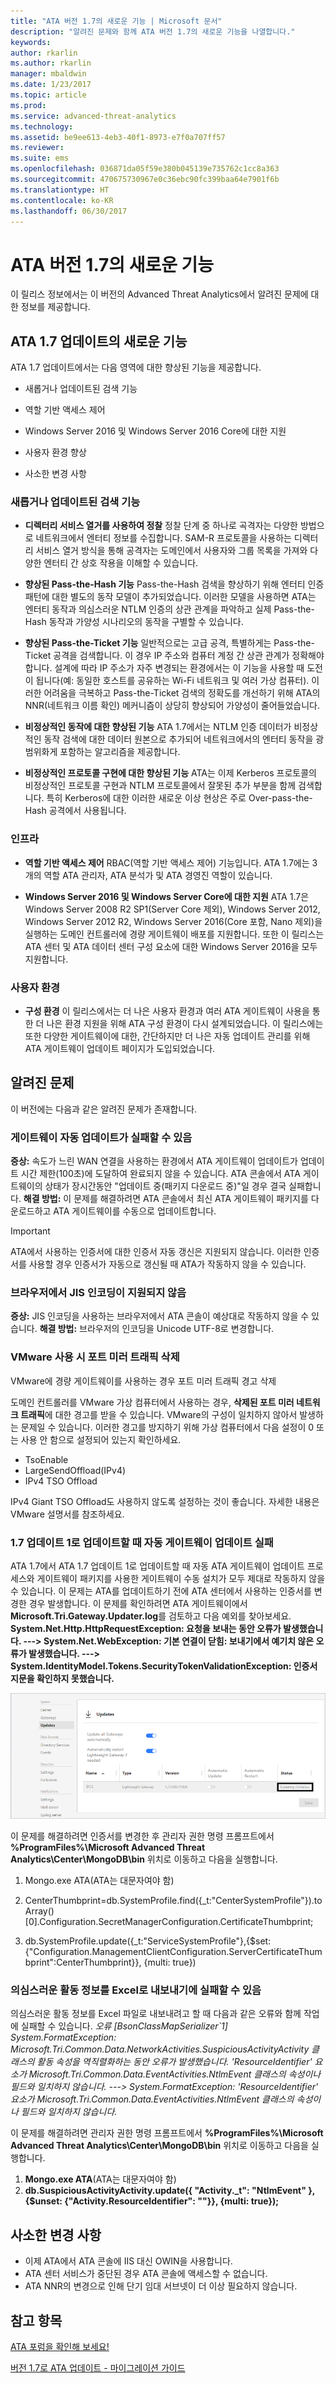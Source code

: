 ```yaml
---
title: "ATA 버전 1.7의 새로운 기능 | Microsoft 문서"
description: "알려진 문제와 함께 ATA 버전 1.7의 새로운 기능을 나열합니다."
keywords: 
author: rkarlin
ms.author: rkarlin
manager: mbaldwin
ms.date: 1/23/2017
ms.topic: article
ms.prod: 
ms.service: advanced-threat-analytics
ms.technology: 
ms.assetid: be9ee613-4eb3-40f1-8973-e7f0a707ff57
ms.reviewer: 
ms.suite: ems
ms.openlocfilehash: 036871da05f59e380b045139e735762c1cc8a363
ms.sourcegitcommit: 470675730967e0c36ebc90fc399baa64e7901f6b
ms.translationtype: HT
ms.contentlocale: ko-KR
ms.lasthandoff: 06/30/2017
---
```

# <a name="whats-new-in-ata-version-17"></a>ATA 버전 1.7의 새로운 기능
이 릴리스 정보에서는 이 버전의 Advanced Threat Analytics에서 알려진 문제에 대한 정보를 제공합니다.

## <a name="whats-new-in-the-ata-17-update"></a>ATA 1.7 업데이트의 새로운 기능
ATA 1.7 업데이트에서는 다음 영역에 대한 향상된 기능을 제공합니다.

-   새롭거나 업데이트된 검색 기능

-   역할 기반 액세스 제어

-   Windows Server 2016 및 Windows Server 2016 Core에 대한 지원

-   사용자 환경 향상

-   사소한 변경 사항


### <a name="new--updated-detections"></a>새롭거나 업데이트된 검색 기능


- **디렉터리 서비스 열거를 사용하여 정찰** 정찰 단계 중 하나로 곡격자는 다양한 방법으로 네트워크에서 엔터티 정보를 수집합니다. SAM-R 프로토콜을 사용하는 디렉터리 서비스 열거 방식을 통해 공격자는 도메인에서 사용자와 그룹 목록을 가져와 다양한 엔터티 간 상호 작용을 이해할 수 있습니다. 

- **향상된 Pass-the-Hash 기능** Pass-the-Hash 검색을 향상하기 위해 엔터티 인증 패턴에 대한 별도의 동작 모델이 추가되었습니다. 이러한 모델을 사용하면 ATA는 엔터티 동작과 의심스러운 NTLM 인증의 상관 관계을 파악하고 실제 Pass-the-Hash 동작과 가양성 시나리오의 동작을 구별할 수 있습니다.

- **향상된 Pass-the-Ticket 기능** 일반적으로는 고급 공격, 특별하게는 Pass-the-Ticket 공격을 검색합니다. 이 경우 IP 주소와 컴퓨터 계정 간 상관 관계가 정확해야 합니다. 설계에 따라 IP 주소가 자주 변경되는 환경에서는 이 기능을 사용할 때 도전이 됩니다(예: 동일한 호스트를 공유하는 Wi-Fi 네트워크 및 여러 가상 컴퓨터). 이러한 어려움을 극복하고 Pass-the-Ticket 검색의 정확도를 개선하기 위해 ATA의 NNR(네트워크 이름 확인) 메커니즘이 상당히 향상되어 가양성이 줄어들었습니다.

- **비정상적인 동작에 대한 향상된 기능** ATA 1.7에서는 NTLM 인증 데이터가 비정상적인 동작 검색에 대한 데이터 원본으로 추가되어 네트워크에서의 엔터티 동작을 광범위화게 포함하는 알고리즘을 제공합니다. 

- **비정상적인 프로토콜 구현에 대한 향상된 기능** ATA는 이제 Kerberos 프로토콜의 비정상적인 프로토콜 구현과 NTLM 프로토콜에서 잘못된 추가 부분을 함께 검색합니다. 특히 Kerberos에 대한 이러한 새로운 이상 현상은 주로 Over-pass-the-Hash 공격에서 사용됩니다.


### <a name="infrastructure"></a>인프라

- **역할 기반 액세스 제어** RBAC(역할 기반 액세스 제어) 기능입니다. ATA 1.7에는 3개의 역할 ATA 관리자, ATA 분석가 및 ATA 경영진 역할이 있습니다.

- **Windows Server 2016 및 Windows Server Core에 대한 지원** ATA 1.7은 Windows Server 2008 R2 SP1(Server Core 제외), Windows Server 2012, Windows Server 2012 R2, Windows Server 2016(Core 포함, Nano 제외)을 실행하는 도메인 컨트롤러에 경량 게이트웨이 배포를 지원합니다. 또한 이 릴리스는 ATA 센터 및 ATA 데이터 센터 구성 요소에 대한 Windows Server 2016을 모두 지원합니다.

### <a name="user-experience"></a>사용자 환경
- **구성 환경** 이 릴리스에서는 더 나은 사용자 환경과 여러 ATA 게이트웨이 사용을 통한 더 나은 환경 지원을 위해 ATA 구성 환경이 다시 설계되었습니다. 이 릴리스에는 또한 다양한 게이트웨이에 대한, 간단하지만 더 나은 자동 업데이트 관리를 위해 ATA 게이트웨이 업데이트 페이지가 도입되었습니다.

## <a name="known-issues"></a>알려진 문제
이 버전에는 다음과 같은 알려진 문제가 존재합니다.

### <a name="gateway-automatic-update-may-fail"></a>게이트웨이 자동 업데이트가 실패할 수 있음
**증상:** 속도가 느린 WAN 연결을 사용하는 환경에서 ATA 게이트웨이 업데이트가 업데이트 시간 제한(100초)에 도달하여 완료되지 않을 수 있습니다.
ATA 콘솔에서 ATA 게이트웨이의 상태가 장시간동안 "업데이트 중(패키지 다운로드 중)"일 경우 결국 실패합니다.
**해결 방법:** 이 문제를 해결하려면 ATA 콘솔에서 최신 ATA 게이트웨이 패키지를 다운로드하고 ATA 게이트웨이를 수동으로 업데이트합니다.

 > [!IMPORTANT]
 ATA에서 사용하는 인증서에 대한 인증서 자동 갱신은 지원되지 않습니다. 이러한 인증서를 사용할 경우 인증서가 자동으로 갱신될 때 ATA가 작동하지 않을 수 있습니다. 

### <a name="no-browser-support-for-jis-encoding"></a>브라우저에서 JIS 인코딩이 지원되지 않음
**증상:** JIS 인코딩을 사용하는 브라우저에서 ATA 콘솔이 예상대로 작동하지 않을 수 있습니다. **해결 방법:** 브라우저의 인코딩을 Unicode UTF-8로 변경합니다.
 
### <a name="dropped-port-mirror-traffic-when-using-vmware"></a>VMware 사용 시 포트 미러 트래픽 삭제

VMware에 경량 게이트웨이를 사용하는 경우 포트 미러 트래픽 경고 삭제

도메인 컨트롤러를 VMware 가상 컴퓨터에서 사용하는 경우, **삭제된 포트 미러 네트워크 트래픽**에 대한 경고를 받을 수 있습니다. VMware의 구성이 일치하지 않아서 발생하는 문제일 수 있습니다. 이러한 경고를 방지하기 위해 가상 컴퓨터에서 다음 설정이 0 또는 사용 안 함으로 설정되어 있는지 확인하세요.  

- TsoEnable
- LargeSendOffload(IPv4)
- IPv4 TSO Offload

IPv4 Giant TSO Offload도 사용하지 않도록 설정하는 것이 좋습니다. 자세한 내용은 VMware 설명서를 참조하세요.

### <a name="automatic-gateway-update-fail-when-updating-to-17-update-1"></a>1.7 업데이트 1로 업데이트할 때 자동 게이트웨이 업데이트 실패

ATA 1.7에서 ATA 1.7 업데이트 1로 업데이트할 때 자동 ATA 게이트웨이 업데이트 프로세스와 게이트웨이 패키지를 사용한 게이트웨이 수동 설치가 모두 제대로 작동하지 않을 수 있습니다.
이 문제는 ATA를 업데이트하기 전에 ATA 센터에서 사용하는 인증서를 변경한 경우 발생합니다.
이 문제를 확인하려면 ATA 게이트웨이에서 **Microsoft.Tri.Gateway.Updater.log**를 검토하고 다음 예외를 찾아보세요. **System.Net.Http.HttpRequestException: 요청을 보내는 동안 오류가 발생했습니다. ---> System.Net.WebException: 기본 연결이 닫힘: 보내기에서 예기치 않은 오류가 발생했습니다. ---> System.IdentityModel.Tokens.SecurityTokenValidationException: 인증서 지문을 확인하지 못했습니다.**

![ATA 업데이트 게이트웨이 버그](media/17update_gatewaybug.png)

이 문제를 해결하려면 인증서를 변경한 후 관리자 권한 명령 프롬프트에서 **%ProgramFiles%\Microsoft Advanced Threat Analytics\Center\MongoDB\bin** 위치로 이동하고 다음을 실행합니다.

1. Mongo.exe ATA(ATA는 대문자여야 함) 

2. CenterThumbprint=db.SystemProfile.find({_t:"CenterSystemProfile"}).toArray()[0].Configuration.SecretManagerConfiguration.CertificateThumbprint;

3. db.SystemProfile.update({_t:"ServiceSystemProfile"},{$set:{"Configuration.ManagementClientConfiguration.ServerCertificateThumbprint":CenterThumbprint}}, {multi: true})

### <a name="export-suspicious-activity-details-to-excel-may-fail"></a>의심스러운 활동 정보를 Excel로 내보내기에 실패할 수 있음
의심스러운 활동 정보를 Excel 파일로 내보내려고 할 때 다음과 같은 오류와 함께 작업에 실패할 수 있습니다. *오류 [BsonClassMapSerializer`1] System.FormatException: Microsoft.Tri.Common.Data.NetworkActivities.SuspiciousActivityActivity 클래스의 활동 속성을 역직렬화하는 동안 오류가 발생했습니다. 'ResourceIdentifier' 요소가 Microsoft.Tri.Common.Data.EventActivities.NtlmEvent 클래스의 속성이나 필드와 일치하지 않습니다. ---> System.FormatException: 'ResourceIdentifier' 요소가 Microsoft.Tri.Common.Data.EventActivities.NtlmEvent 클래스의 속성이나 필드와 일치하지 않습니다.*

이 문제를 해결하려면 관리자 권한 명령 프롬프트에서 **%ProgramFiles%\Microsoft Advanced Threat Analytics\Center\MongoDB\bin** 위치로 이동하고 다음을 실행합니다.
1.  **Mongo.exe ATA**(ATA는 대문자여야 함)
2.  **db.SuspiciousActivityActivity.update({ "Activity._t": "NtlmEvent" },{$unset: {"Activity.ResourceIdentifier": ""}}, {multi: true});**

## <a name="minor-changes"></a>사소한 변경 사항

- 이제 ATA에서 ATA 콘솔에 IIS 대신 OWIN을 사용합니다.
- ATA 센터 서비스가 중단된 경우 ATA 콘솔에 액세스할 수 없습니다.
- ATA NNR의 변경으로 인해 단기 임대 서브넷이 더 이상 필요하지 않습니다.

## <a name="see-also"></a>참고 항목
[ATA 포럼을 확인해 보세요!](https://social.technet.microsoft.com/Forums/security/home?forum=mata)

[버전 1.7로 ATA 업데이트 - 마이그레이션 가이드](ata-update-1.7-migration-guide.md)

